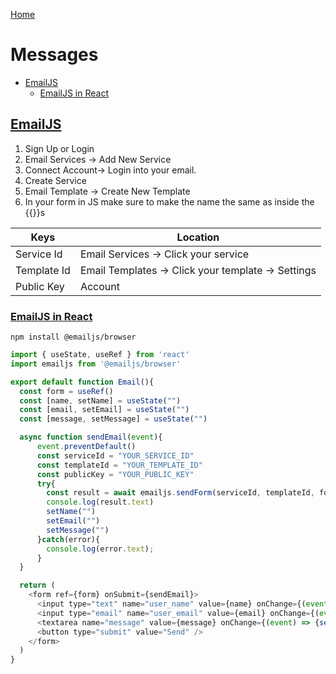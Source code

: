 <!--
 * This file is part of RS Cheat Sheets.
 *
 * RS Cheat Sheets is free software: you can redistribute it and/or modify
 * it under the terms of the GNU General Public License as published by
 * the Free Software Foundation, either version 3 of the License, or
 * (at your option) any later version.
 *
 * RS Cheat Sheets is distributed in the hope that it will be useful,
 * but WITHOUT ANY WARRANTY; without even the implied warranty of
 * MERCHANTABILITY or FITNESS FOR A PARTICULAR PURPOSE.  See the
 * GNU General Public License for more details.
 *
 * You should have received a copy of the GNU General Public License
 * along with RS Cheat Sheets. If not, see <https://www.gnu.org/licenses/>.
 */
-->

[Home](../README.md)

# Messages

<!-- TOC -->

- [EmailJS](#emailjs)
	- [EmailJS in React](#emailjs-in-react)

<!-- /TOC -->

## [EmailJS](#messages)
1. Sign Up or Login
1. Email Services -> Add New Service
1. Connect Account-> Login into your email.
1. Create Service
1. Email Template -> Create New Template
1. In your form in JS make sure to make the name the same as inside the {{}}s

| Keys        | Location                                           |
|-------------|----------------------------------------------------|
| Service Id  | Email Services -> Click your service               |
| Template Id | Email Templates -> Click your template -> Settings |
| Public Key  | Account                                            |

### [EmailJS in React](#messages)
`npm install @emailjs/browser`

```javascript
import { useState, useRef } from 'react'
import emailjs from '@emailjs/browser'

export default function Email(){
  const form = useRef()
  const [name, setName] = useState("")
  const [email, setEmail] = useState("")
  const [message, setMessage] = useState("")

  async function sendEmail(event){
      event.preventDefault()
      const serviceId = "YOUR_SERVICE_ID"
      const templateId = "YOUR_TEMPLATE_ID"
      const publicKey = "YOUR_PUBLIC_KEY"
      try{
        const result = await emailjs.sendForm(serviceId, templateId, form.current, publicKey)
        console.log(result.text)
        setName("")
        setEmail("")
        setMessage("")
      }catch(error){
        console.log(error.text);
      }
  }

  return (
    <form ref={form} onSubmit={sendEmail}>
      <input type="text" name="user_name" value={name} onChange={(event) => {setName(event.value)}}/>
      <input type="email" name="user_email" value={email} onChange={(event) => {setEmail(event.value)}}/>
      <textarea name="message" value={message} onChange={(event) => {setMessage(event.value)}}/>
      <button type="submit" value="Send" />
    </form>
  )
}
```